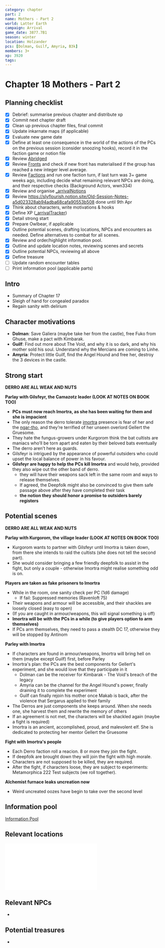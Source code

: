 ```yaml
---
category: chapter
part: 2
name: Mothers - Part 2
world: Latter Earth
campaign: Arrival
game_date: 3877.7B1
season: winter
location: Holzander
pcs: [Dolman, Guilf, Amyria, B3k]
members: 3+
xp: 3920
tags: 
---
```


# Chapter 18 Mothers - Part 2

## Planning checklist

- [x] Debrief: summarise previous chapter and distribute xp
- [x] Commit next chapter draft
- [x] Clean up previous chapter files, final commit
- [x] Update inkarnate maps (if applicable)
- [x] Evaluate new game date
- [x] Define at least one consequence in the world of the actions of the PCs on the previous session (consider snoozing hooks), record it in the faction game or notion file
- [x] Review [Abridged](_published/arrival/abridged.md)
- [x] Review [Fronts](../factions/_fronts.md) and check if new front has materialised if the group has reached a new integer level average.
- [x] Review [Factions](../factions/_factionGame.md) and run one faction turn, if last turn was 3+ game weeks ago, including decide what remaining relevant NPCs are doing, and their respective checks (Background Actors, wwn334)
- [x] Review and organise [_arrivalNotions](campaign/arrival/_arrivalNotions.md)
- [x] Review https://slyflourish.notion.site/Old-Session-Notes-a5d023328ab94adba68cafa90553b508 done until 9th Apr
- [x] Think about characters, write motivations & hooks
- [x] Define XP ([_arrivalTracker](../_arrivalTracker.md))
- [x] Detail strong start
- [x] Prepare Owlbear, if applicable
- [x] Outline potential scenes, drafting locations, NPCs and encounters as needed. Define alternatives to combat for all scenes.
- [x] Review and order/highlight information pool.
- [x] Outline and update location notes, reviewing scenes and secrets
- [x] Outline potential NPCs, reviewing all above
- [x] Define treasure
- [ ] Update random encounter tables
- [ ] Print information pool (applicable parts)

## Intro

- Summary of Chapter 17
- Sleigh of hand for congealed paradox
- Regain sanity with delirium 

## Character motivations

- **Dolman**: Save Galiera (maybe take her from the castle), free Fuko from Ghuse, make a pact with Kimbarak.
- **Guilf**: Find out more about The Void, and why it is so dark, and why his mother sold his soul. Understand why the Mercians are coming to Linhe.
- **Amyria**: Protect little Guilf, find the Angel Hound and free her, destroy the 3 devices in the castle.

## Strong start

**DERRO ARE ALL WEAK AND NUTS**

**Parlay with Gilsfeyr, the Camazotz leader (LOOK AT NOTES ON BOOK TOO)**
- **PCs must now reach Imortra, as she has been waiting for them and she is impacient**
- The only reason the derro tolerate [imortra](arrival/npcs/imortra.md) presence is fear of her and the [ngar-tho](_gm/npcCodex/statblocks/ngar-tho.md), and they’re terrified of her unseen overlord Gellert the Gruesome.
- They hate the fungus-growers under Kurgorom think the bat cultists are maniacs who’ll be torn apart and eaten by their beloved bats eventually
- The derro aren’t here as guards.
- Gilsfeyr is intrigued by the appearance of powerful outsiders who could upset the local balance of power in his favour.
- **Gilsfeyr are happy to help the PCs kill Imortra** and would help, provided they also wipe out the other band of derro.
	- they will have their weapons sack left in the same room and ways to release themselves.
	- If agreed, the Deepfolk might also be convinced to give them safe passage above after they have completed their task
	- **the notion they should honor a promise to outsiders barely registers**
## Potential scenes

**DERRO ARE ALL WEAK AND NUTS**

**Parlay with Kurgorom, the village leader (LOOK AT NOTES ON BOOK TOO)**
- Kurgorom wants to partner with Gilsfeyr until Imortra is taken down, from there she intends to raid the cultists (she does not tell the second part).
- She would consider bringing a few friendly deepfolk to assist in the fight, but only a couple - otherwise Imortra might realise something odd is on.

**Players are taken as fake prisoners to Imortra**
- While in the room, one sanity check per PC (1d6 damage)
	- If fail: Suppressed memories (Ravenloft 75)
- Their weapons and armour will be accessible, and their shackles are loosely closed (easy to open)
- (If you are caught in armour/weapons, this will signal something is off)
- **Imortra will be with the PCs in a while (to give players option to arm themselves)**
- If PCs arm themselves, they need to pass a stealth DC 17, otherwise they will be stopped by Antinom

**Parley with Imortra**
- If characters are found in armour/weapons, Imortra will bring hell on them (maybe except Guilf) first, before Parley
- Imortra's plan: the PCs are the best components for Gellert's experiment, and she would love that they participate in it
	- Dolman can be the receiver for Kimbarak - The Void's breach of the legacy
	- Amyria can be the channel for the Angel Hound's power, finally draining it to complete the experiment
	- Guilf can finally rejoin his mother once Makab is back, after the violence that Sergarus applied to their family
- The Derros are just components she keeps around. When she needs one, she harvest them and rewrite the memory of others
- If an agreement is not met, the characters will be shackled again (maybe a fight is required)
- Imortra is an ancient, accomplished, proud, and malevolent elf. She is dedicated to protecting her mentor Gellert the Gruesome

**Fight with Imortra's people**
- Each Derro faction roll a reacion. 8 or more they join the fight.
- If deepfolk are brought down they will join the fight with high morale.
- Characters are not supposed to be killed, they are required.
- After the fight, if characters loose, they are subject to experiments: Metamorphica 222 Test subjects (we roll together).

**Alchemist furnace leaks uncreation now**
- Weird uncreated oozes have begin to take over the second level

## Information pool

[Information Pool](../_informationPool.md)

## Relevant locations

![Castle of Holzander Level 4](arrival/locations/holzanderCastleL4.md#Castle%20of%20Holzander%20Level%204)

## Relevant NPCs

- 

## Potential treasures

- 



